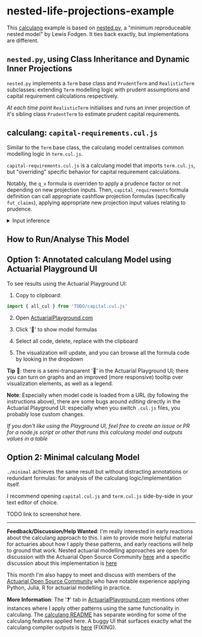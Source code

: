 # nested-life-projections-example

This [calculang](https://calculang.dev) example is based on [nested.py](https://github.com/actuarialopensource/methodology/blob/main/nested/nested.py), a "minimum reproduceable nested model" by Lewis Fodgen. It ties back exactly, but implementations are different.

## `nested.py`, using Class Inheritance and Dynamic Inner Projections

`nested.py` implements a `Term` base class and `PrudentTerm` and `RealisticTerm` subclasses: extending `Term` modelling logic with prudent assumptions and capital requirement calculations respectively.

*At each time point* `RealisticTerm` initialises and runs an inner projection of it's sibling class `PrudentTerm` to estimate prudent capital requirements.

## calculang: `capital-requirements.cul.js`

Similar to the `Term` base class, the calculang model centralises common modelling logic in `term.cul.js`.

`capital-requirements.cul.js` is a calculang model that imports `term.cul.js`, but "overriding" specific behavior for capital requirement calculations.

Notably, the `q_x` formula is overriden to apply a prudence factor or not depending on new projection inputs. Then, `capital_requirements` formula definition can call appropriate cashflow projection formulas (specifically `fut_claims`), applying appropriate new projection input values relating to prudence.

<details><summary>Input inference</summary>

**Input inference**: Although the `q_x` formula is explicitly overridden to use new inputs and the logic in `term.cul.js` has no notion about them, the calculang **compiler** infers that `num_deaths` all the way to `fut_claims` in `term.cul.js` should use the new inputs. This explains why there is a lot of empty/minimalistic brackets in calculang functions and calls, and this promotes very general definition of modelling logic, that can be applied for many different purposes.

</details>

## How to Run/Analyse This Model

## Option 1: Annotated calculang Model using Actuarial Playground UI

To see results using the Actuarial Playground UI:

1. Copy to clipboard:

~~~js
import { all_cul } from 'TODO/capital.cul.js'
~~~

2. Open [ActuarialPlayground.com](https://actuarialplayground.com)

3. Click '💬' to show model formulas

4. Select all code, delete, replace with the clipboard

5. The visualization will update, and you can browse all the formula code by looking in the dropdown

**Tip** 📌: there is a semi-transparent '🥚' in the Actuarial Playground UI; there you can turn on graphs and an improved (more responsive) tooltip over visualization elements, as well as a legend.

**Note**: Especially when model code is loaded from a URL (by following the instructions above), there are some bugs around *editing* directly in the Actuarial Playground UI: especially when you switch `.cul.js` files, you probably lose custom changes.

*If you don't like using the Playground UI, feel free to create an issue or PR for a node.js script or other that runs this calculang model and outputs values in a table*


## Option 2: Minimal calculang Model

`./minimal` achieves the same result but without distracting annotations or redundant formulas: for analysis of the calculang logic/implementation itself.

I recommend opening `capital.cul.js` and `term.cul.js` side-by-side in your text editor of choice.

TODO link to screenshot here.

---

**Feedback/Discussion/Help Wanted**: I'm really interested in early reactions about the calculang approach to this. I aim to provide more helpful material for actuaries about how I apply these patterns, and early reactions will help to ground that work. Nested actuarial modelling approaches are open for discussion with the Actuarial Open Source Community [here](https://github.com/actuarialopensource/methodology/discussions) and a specific discussion about this implementation is [here](#)

This month I'm also happy to meet and discuss with members of the [Actuarial Open Source Community](https://www.linkedin.com/groups/13937070) who have notable experience applying Python, Julia, R for actuarial modelling in practice.

**More Information**: The '❓' tab in [ActuarialPlayground.com](https://actuarialplayground.com) mentions other instances where I apply other patterns using the same functionality in calculang. The [calculang README](https://github.com/calculang/calculang) has separate wording for some of the calculang features applied here. A buggy UI that surfaces exactly what the calculang compiler outputs is [here](https://finding-calculang-foc.netlify.app/editor) (FIXING).
